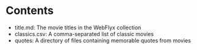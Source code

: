 # Contents

* title.md: The movie titles in the WebFlyx collection
* classics.csv: A comma-separated list of classic movies
* quotes: A directory of files containing memorable quotes from movies